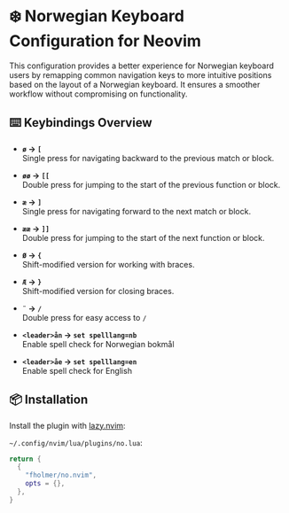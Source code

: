 # ❄️ Norwegian Keyboard Configuration for Neovim

This configuration provides a better experience for Norwegian keyboard users by
remapping common navigation keys to more intuitive positions based on the layout
of a Norwegian keyboard. It ensures a smoother workflow without compromising on functionality.

## ⌨️ Keybindings Overview

- **`ø` → `[`**  
  Single press for navigating backward to the previous match or block.

- **`øø` → `[[`**  
  Double press for jumping to the start of the previous function or block.

- **`æ` → `]`**  
  Single press for navigating forward to the next match or block.

- **`ææ` → `]]`**  
  Double press for jumping to the start of the next function or block.

- **`Ø` → `{`**  
  Shift-modified version for working with braces.

- **`Æ` → `}`**  
  Shift-modified version for closing braces.

- **`¨` → `/`**  
  Double press for easy access to `/`

- **`<leader>ån` → `set spelllang=nb`**  
  Enable spell check for Norwegian bokmål

- **`<leader>åe` → `set spelllang=en`**  
  Enable spell check for English

## 📦 Installation

Install the plugin with [lazy.nvim](https://github.com/folke/lazy.nvim):

`~/.config/nvim/lua/plugins/no.lua`:

```lua
return {
  {
    "fholmer/no.nvim",
    opts = {},
  },
}
```
